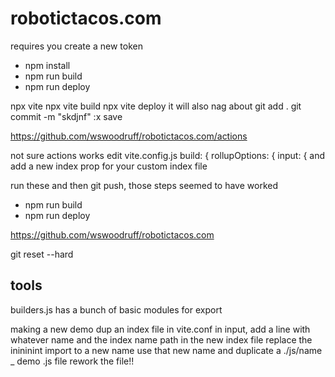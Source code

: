 # robotictacos.com
requires you create a new token
<!-- https://dev.to/shafia/support-for-password-authentication-was-removed-please-use-a-personal-access-token-instead-4nbk#:~:text=Please%20use%20a%20personal%20access%20token%20instead.,-While%20pushing%20some&text=Starting%20from%20August%2013%2C%202021,in%20place%20of%20your%20password.
 -->
- npm install
- npm run build
- npm run deploy

npx vite
npx vite build
npx vite deploy
it will also nag about git add .
git commit -m "skdjnf"
:x save

https://github.com/wswoodruff/robotictacos.com/actions

not sure actions works
edit vite.config.js
build: {
  rollupOptions: {
    input: {
and add a new index prop for your custom index file

run these and then git push, those steps seemed to have worked
- npm run build
- npm run deploy

https://github.com/wswoodruff/robotictacos.com

git reset --hard



## tools

builders.js has a bunch of basic modules for export


making a new demo
dup an index file
in vite.conf in input, add a line with whatever name and the index name path
in the new index file replace the inininint import to a new name
use that new name and duplicate a ./js/name _ demo .js file
rework the file!!
